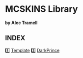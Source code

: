 # MCSKINS Library #

**by Alec Tramell**

## INDEX ##

:one: [Template](https://raw.githubusercontent.com/alectramell/mcskins/master/template.png)
:two: [DarkPrince](https://raw.githubusercontent.com/alectramell/mcskins/master/darkprince.png)
